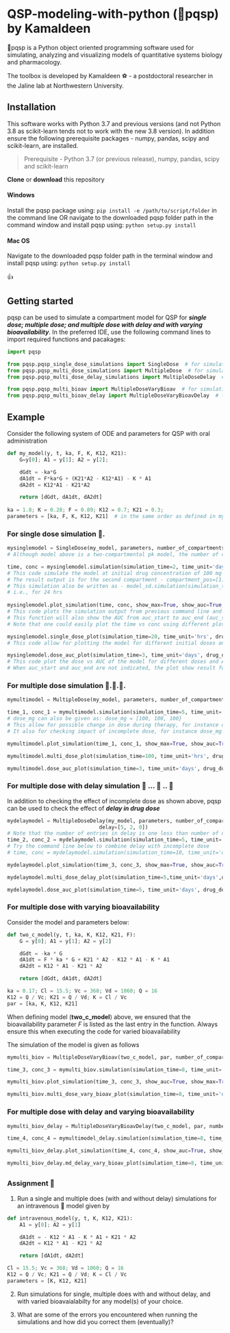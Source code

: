 # QSP-modeling-with-python (:pill:pqsp) by Kamaldeen

:pill:pqsp is a Python object oriented programming software used for simulating, analyzing and visualizing models of quantitative systems biology and pharmacology.

The toolbox is developed by Kamaldeen :soccer: - a postdoctoral researcher in the Jaline lab at Northwestern University.

## Installation
This software works with Python 3.7 and previous versions (and not Python 3.8 as scikit-learn tends not to work with the new 3.8 version). In addition ensure the following prerequisite packages - numpy, pandas, scipy and scikit-learn, are installed.
> Prerequisite - Python 3.7 (or previous release), numpy, pandas, scipy and scikit-learn

**Clone** or **download** this repository
#### Windows
Install the pqsp package using:
`pip install -e /path/to/script/folder`
in the command line OR navigate to the downloaded pqsp folder path in the command window and install pqsp using: `python setup.py install`

#### Mac OS
Navigate to the downloaded pqsp folder path in the terminal window and install pqsp using: `python setup.py install`

:+1:

## Getting started
pqsp can be used to simulate a compartment model for QSP for ***single dose; multiple dose; and multiple dose with delay and with varying bioavailability***. In the preferred IDE, use the following command lines to import required functions and pacakages:
``` Python
import pqsp

from pqsp.pqsp_single_dose_simulations import SingleDose  # for simulation and plots of model with single dose
from pqsp.pqsp_multi_dose_simulations import MultipleDose  # for simulation and plots of model with multiple dose
from pqsp.pqsp_multi_dose_delay_simulations import MultipleDoseDelay  # for simulation and plots of model with multiple dose with delay

from pqsp.pqsp_multi_bioav import MultipleDoseVaryBioav  # for simulation and plots of model with varying bioavailability
from pqsp.pqsp_multi_bioav_delay import MultipleDoseVaryBioavDelay  # for simulation and plots of model with delay and varying bioavailability
```

## Example
Consider the following system of ODE and parameters for QSP with oral administration
``` Python
def my_model(y, t, ka, F, K, K12, K21):
    G=y[0]; A1 = y[1]; A2 = y[2]; 

    dGdt = -ka*G
    dA1dt = F*ka*G + (K21*A2 - K12*A1) - K * A1
    dA2dt = K12*A1 - K21*A2

    return [dGdt, dA1dt, dA2dt]
    
ka = 1.8; K = 0.28; F = 0.89; K12 = 0.7; K21 = 0.3;
parameters = [ka, F, K, K12, K21]  # in the same order as defined in my_model
``` 

### For single dose simulation :pill:.

```Python
mysinglemodel = SingleDose(my_model, parameters, number_of_compartments=3)  
# Although model above is a two-compartmental pk model, the number of compartment defined in the simulation is the number of ODE equations defined in the model

time, conc = mysinglemodel.simulation(simulation_time=2, time_unit='days', dose_mg=[100], compartment_pos=[1])
# This code simulate the model at initial drug concentration of 100 mg for 2 days 
# The result output is for the second compartment - compartment_pos=[1]: remember Python counts from 0
# This simulation also be written as - model_sd.simulation(simulation_time=24, time_unit='hrs', dose_mg=[100], compartment_pos=[1])
# i.e., for 24 hrs
    
mysinglemodel.plot_simulation(time, conc, show_max=True, show_auc=True, auc_start=2, auc_end=30)
# This code plots the simulation output from previous command line and will show (if show_max = True) the Cmax (and corresponding tmax)
# This function will also show the AUC from auc_start to auc_end (auc_start = 0 and auc_start = 'inf' if not indicated)
# Note that one could easily plot the time vs conc using different plot function

mysinglemodel.single_dose_plot(simulation_time=20, time_unit='hrs', drug_doses=[100, 400, 800], compartment_pos=[0, 1, 2], figsize=(16,8))
# This code allow for plotting the model for different initial doses and for different compartments of the model

mysinglemodel.dose_auc_plot(simulation_time=3, time_unit='days', drug_doses=[100, 200, 300, 400, 500], compartment_pos=[1], auc_start=0, auc_end=30, figsize=(8,5))
# This code plot the dose vs AUC of the model for different doses and AUC region specified
# When auc_start and auc_end are not indicated, the plot show result for auc_start = 0 and auc_end = inf
```

### For multiple dose simulation :pill:.:pill:.:pill:.

```Python
mymultimodel = MultipleDose(my_model, parameters, number_of_compartments=3, number_of_dose=3, interval=24)

time_1, conc_1 = mymultimodel.simulation(simulation_time=5, time_unit='days', dose_mg=[100], compartment_pos=[2])
# dose_mg can also be given as: dose_mg = [100, 100, 100}
# This allow for possible change in dose during therapy, for instance dose_mg = [100, 75, 100]
# It also for checking impact of incomplete dose, for instance dose_mg = [100, 0, 100]

mymultimodel.plot_simulation(time_1, conc_1, show_max=True, show_auc=True)

mymultimodel.multi_dose_plot(simulation_time=100, time_unit='hrs', drug_doses=[100, 400, 800],compartment_pos=range(3),figsize=(14,9))

mymultimodel.dose_auc_plot(simulation_time=3, time_unit='days', drug_doses=[100, 400, 800], compartment_pos=[1])

```

### For multiple dose with delay simulation :pill: ... :pill: .. :pill:
In addition to checking the effect of incomplete dose as shown above, pqsp can be used to check the effect of ***delay in drug dose***

```Python
mydelaymodel = MultipleDoseDelay(my_model, parameters, number_of_compartments=3, number_of_dose=4, interval=24, 
                              delay=[5, 2, 0])
# Note that the number of entries in delay is one less than number of dose. This is because delay is expected to start only after the first dose is taken
time_2, conc_2 = mydelaymodel.simulation(simulation_time=5, time_unit='days', dose_mg=[150], compartment_pos=[1])
# Try the command line below to combine delay with incomplete dose                               
# time, conc = mydelaymodel.simulation(simulation_time=10, time_unit='days', dose_mg=[100, 150, 0, 100], compartment_pos=[1])

mydelaymodel.plot_simulation(time_3, conc_3, show_max=True, show_auc=True)

mydelaymodel.multi_dose_delay_plot(simulation_time=5,time_unit='days',drug_doses=[100, 400, 800],compartment_pos=range(3),figsize=(16,12))

mydelaymodel.dose_auc_plot(simulation_time=5, time_unit='days', drug_doses=[100,200, 300], compartment_pos=[1])
```

### For multiple dose with varying bioavailability
Consider the model and parameters below:
```Python
def two_c_model(y, t, ka, K, K12, K21, F):
    G = y[0]; A1 = y[1]; A2 = y[2]

    dGdt = -ka * G
    dA1dt = F * ka * G + K21 * A2 - K12 * A1 - K * A1
    dA2dt = K12 * A1 - K21 * A2

    return [dGdt, dA1dt, dA2dt]

ka = 0.17; Cl = 15.5; Vc = 368; Vd = 1060; Q = 16
K12 = Q / Vc; K21 = Q / Vd; K = Cl / Vc
par = [ka, K, K12, K21]
```
When defining model (**two_c_model**) above, we ensured that the bioavailability parameter $F$ is listed as the last entry in the function. Always ensure this when executing the code for varied bioavailability

The simulation of the model is given as follows

```Python
mymulti_biov = MultipleDoseVaryBioav(two_c_model, par, number_of_compartments=3, number_of_dose=4, interval=24, bioav=[1, 0.51, 0.41, 0.6])

time_3, conc_3 = mymulti_biov.simulation(simulation_time=8, time_unit='days', dose_mg=[100], compartment_pos=[1])

mymulti_biov.plot_simulation(time_3, conc_3, show_auc=True, show_max=True)

mymulti_biov.multi_dose_vary_bioav_plot(simulation_time=8, time_unit='days', drug_doses=[10,20,30], compartment_pos=[0,1,2], figsize=(12,8))
```

### For multiple dose with delay and varying bioavailability

```Python
mymulti_biov_delay = MultipleDoseVaryBioavDelay(two_c_model, par, number_of_compartments=3, number_of_dose=4, interval=24, delay=[6,3,0], bioav=[1, 0.7, 0.9, 0.4])

time_4, conc_4 = mymultimodel_delay.simulation(simulation_time=8, time_unit='days', dose_mg=[100])

mymulti_biov_delay.plot_simulation(time_4, conc_4, show_auc=True, show_max=True)

mymulti_biov_delay.md_delay_vary_bioav_plot(simulation_time=8, time_unit='days', drug_doses=[100, 200, 400], compartment_pos=[0,1,2], figsize=(12,8))
```

##

### Assignment :syringe:
1. Run a single and multiple does (with and without delay) simulations for an intravenous :syringe: model given by

```python
def intravenous_model(y, t, K, K12, K21):
    A1 = y[0]; A2 = y[1]

    dA1dt = - K12 * A1 - K * A1 + K21 * A2
    dA2dt = K12 * A1 - K21 * A2

    return [dA1dt, dA2dt]

Cl = 15.5; Vc = 368; Vd = 1060; Q = 16
K12 = Q / Vc; K21 = Q / Vd; K = Cl / Vc
parameters = [K, K12, K21]
```

2. Run simulations for single, multiple does with and without delay, and with varied bioavaialabilty for any model(s) of your choice.

3. What are some of the errors you encountered when running the simulations and how did you correct them (eventually)?
